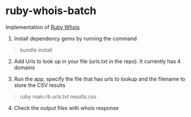 # ruby-whois-batch
Implementation of <a href="https://whoisrb.org/">Ruby Whois</a>

1. Install dependency gems by running the command
> bundle install

2. Add Urls to look up in your file (urls.txt in the repo). It currently has 4 domains

3. Run the app, specify the file that has urls to lookup and the filename to store the CSV results
> ruby main.rb urls.txt results.csv

4. Check the output files with whois response
